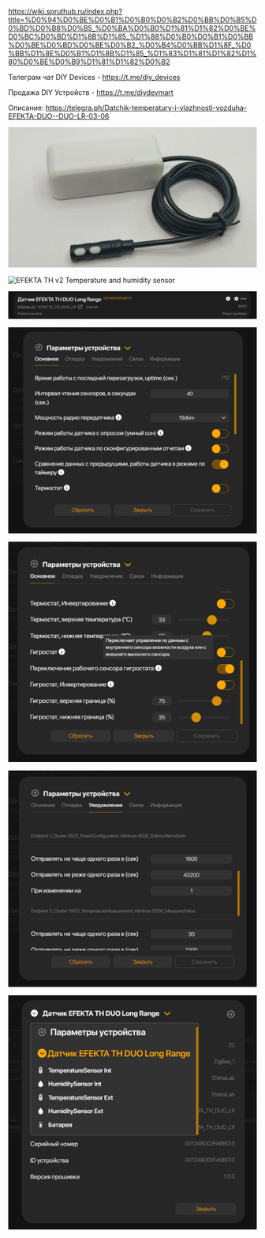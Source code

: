 https://wiki.spruthub.ru/index.php?title=%D0%94%D0%BE%D0%B1%D0%B0%D0%B2%D0%BB%D0%B5%D0%BD%D0%B8%D0%B5_%D0%BA%D0%B0%D1%81%D1%82%D0%BE%D0%BC%D0%BD%D1%8B%D1%85_%D1%88%D0%B0%D0%B1%D0%BB%D0%BE%D0%BD%D0%BE%D0%B2_%D0%B4%D0%BB%D1%8F_%D0%BB%D1%8E%D0%B1%D1%8B%D1%85_%D1%83%D1%81%D1%82%D1%80%D0%BE%D0%B9%D1%81%D1%82%D0%B2

Телеграм чат DIY Devices - https://t.me/diy_devices

Продажа DIY Устройств - https://t.me/diydevmart

Описание: https://telegra.ph/Datchik-temperatury-i-vlazhnosti-vozduha-EFEKTA-DUO--DUO-LR-03-06

![EFEKTA TH DUO Temperature and humidity sensor](https://raw.githubusercontent.com/smartboxchannel/EFEKTA-TH-DUO/main/Images/01.jpg) 

![EFEKTA TH v2 Temperature and humidity sensor](https://raw.githubusercontent.com/smartboxchannel/EFEKTA-TH-DUO/main/Images/sh00.png) 

![EFEKTA TH v2 Temperature and humidity sensor](https://raw.githubusercontent.com/smartboxchannel/EFEKTA-TH-DUO/main/Images/sh01.png) 

![EFEKTA TH v2 Temperature and humidity sensor](https://raw.githubusercontent.com/smartboxchannel/EFEKTA-TH-DUO/main/Images/sh02.png) 

![EFEKTA TH v2 Temperature and humidity sensor](https://raw.githubusercontent.com/smartboxchannel/EFEKTA-TH-DUO/main/Images/sh02_1.png) 

![EFEKTA TH v2 Temperature and humidity sensor](https://raw.githubusercontent.com/smartboxchannel/EFEKTA-TH-DUO/main/Images/sh03.png) 

![EFEKTA TH v2 Temperature and humidity sensor](https://raw.githubusercontent.com/smartboxchannel/EFEKTA-TH-DUO/main/Images/sh04.png) 
